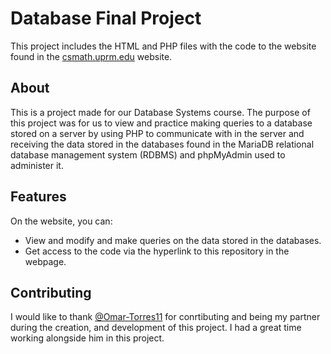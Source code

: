 # Database Final Project

This project includes the HTML and PHP files with the code to the website found in the [csmath.uprm.edu](https://csmath.uprm.edu/comp4018.php) website.

## About

This is a project made for our Database Systems course. The purpose of this project was for us to view and practice making queries to a database stored on a 
server by using PHP to communicate with in the server and receiving the data stored in the databases found in the MariaDB relational database management system 
(RDBMS) and phpMyAdmin used to administer it.

## Features

On the website, you can:
- View and modify and make queries on the data stored in the databases.
- Get access to the code via the hyperlink to this repository in the webpage.

## Contributing

I would like to thank [@Omar-Torres11](https://github.com/Omar-Torres11) for conrtibuting and being my partner during the creation, and development of this project. 
I had a great time working alongside him in this project.
